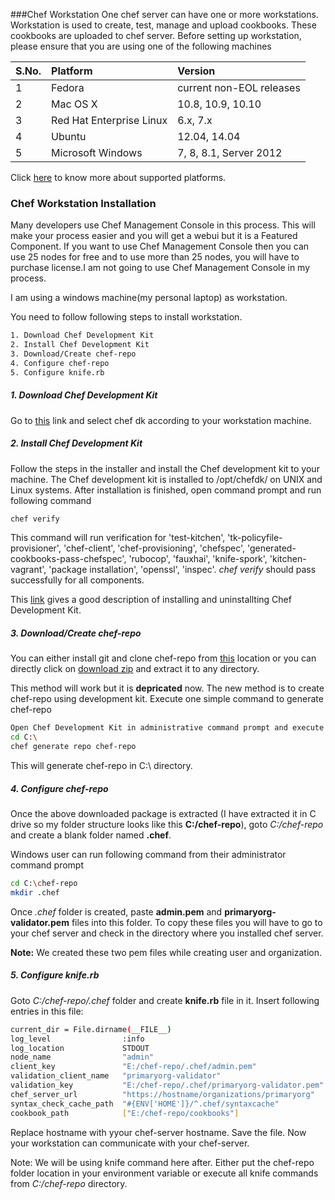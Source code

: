 ###Chef Workstation
One chef server can have one or more workstations. Workstation is used to create, test, manage and upload cookbooks. These cookbooks are uploaded to chef server. Before setting up workstation, please ensure that you are using one of the following machines

|S.No.|Platform|Version|
|:---|:----|:----|
|1|Fedora|current non-EOL releases|
|2|Mac OS X|10.8, 10.9, 10.10|
|3|Red Hat Enterprise Linux|6.x, 7.x|
|4|Ubuntu|12.04, 14.04|
|5|Microsoft Windows|7, 8, 8.1, Server 2012|

Click [here](https://docs.chef.io/supported_platforms.html) to know more about supported platforms.

### Chef Workstation Installation
Many developers use Chef Management Console in this process. This will make your process easier and you will get a webui but it is a Featured Component. If you want to use Chef Management Console then you can use 25 nodes for free and to use more than 25 nodes, you will have to purchase license.I am not going to use Chef Management Console in my process.

I am using a windows machine(my personal laptop) as workstation.

You need to follow following steps to install workstation.
```sh
1. Download Chef Development Kit
2. Install Chef Development Kit
3. Download/Create chef-repo
4. Configure chef-repo
5. Configure knife.rb
```    
##### 1. Download Chef Development Kit
Go to [this](https://downloads.chef.io/chef-dk/) link and select chef dk according to your workstation machine. 


##### 2. Install Chef Development Kit
Follow the steps in the installer and install the Chef development kit to your machine. The Chef development kit is installed to /opt/chefdk/ on UNIX and Linux systems. 
After installation is finished, open command prompt and run following command
```sh
chef verify
```    
This command will run verification for 'test-kitchen', 'tk-policyfile-provisioner', 'chef-client', 'chef-provisioning', 'chefspec', 'generated-cookbooks-pass-chefspec', 'rubocop', 'fauxhai', 'knife-spork', 'kitchen-vagrant', 'package installation', 'openssl', 'inspec'. *chef verify* should pass successfully for all components.

This [link](https://docs.chef.io/install_dk.html#uninstall-the-chef-dk-title) gives a good description of installing and uninstallting Chef Development Kit.


##### 3. Download/Create chef-repo

You can either install git and clone chef-repo from [this](https://github.com/chef/chef-repo) location or you can directly click on [download zip](https://github.com/chef/chef-repo/archive/master.zip) and extract it to any directory.

This method will work but it is **depricated** now. The new method is to create chef-repo using development kit. Execute one simple command to generate chef-repo
```sh	
Open Chef Development Kit in administrative command prompt and execute following two commands
cd C:\
chef generate repo chef-repo
```	
This will generate chef-repo in C:\ directory.
	

##### 4. Configure chef-repo
Once the above downloaded package is extracted (I have extracted it in C drive so my folder structure looks like this **C:/chef-repo**), goto *C:/chef-repo* and create a blank folder named **.chef**.

Windows user can run following command from their administrator command prompt
```sh
cd C:\chef-repo
mkdir .chef
```
Once *.chef* folder is created, paste **admin.pem** and **primaryorg-validator.pem** files into this folder. To copy these files you will have to go to your chef server and check in the directory where you installed chef server. 

**Note:** We created these two pem files while creating user and organization.

##### 5. Configure knife.rb
Goto *C:/chef-repo/.chef* folder and create **knife.rb** file in it. Insert following entries in this file:
```sh
current_dir = File.dirname(__FILE__)
log_level                :info
log_location             STDOUT
node_name                "admin"
client_key               "E:/chef-repo/.chef/admin.pem"
validation_client_name   "primaryorg-validator"
validation_key           "E:/chef-repo/.chef/primaryorg-validator.pem"
chef_server_url          "https://hostname/organizations/primaryorg"
syntax_check_cache_path  "#{ENV['HOME']}/^.chef/syntaxcache"
cookbook_path            ["E:/chef-repo/cookbooks"]
```

Replace hostname with yyour chef-server hostname. Save the file. Now your workstation can communicate with your chef-server. 

Note: We will be using knife command here after. Either put the chef-repo folder location in your environment variable or execute all knife commands from *C:/chef-repo* directory.
